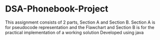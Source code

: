 # DSA-Phonebook-Project
This assignment consists of 2 parts, Section A and Section B. Section A is for pseudocode representation and the Flawchart  and Section B is for the practical implementation of a working solution Developed using java 
